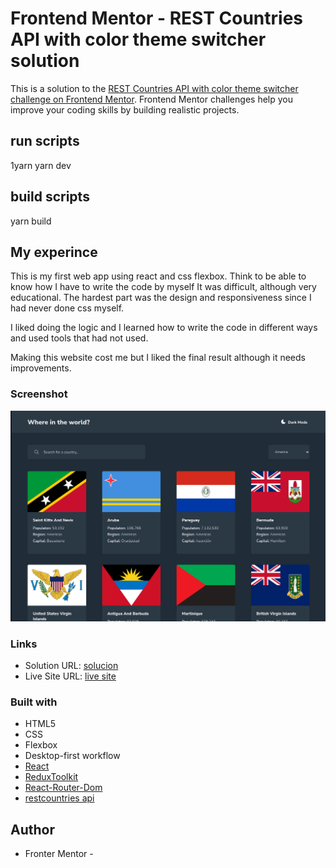 # Frontend Mentor - REST Countries API with color theme switcher solution

This is a solution to the [REST Countries API with color theme switcher challenge on Frontend Mentor](https://www.frontendmentor.io/challenges/rest-countries-api-with-color-theme-switcher-5cacc469fec04111f7b848ca). Frontend Mentor challenges help you improve your coding skills by building realistic projects.

## run scripts
1yarn
yarn dev

## build scripts
yarn build

## My experince

This is my first web app using react and css flexbox. Think to be able to know how I have to write the code by myself
It was difficult, although very educational. The hardest part was the design and responsiveness since I had never done css myself.

I liked doing the logic and I learned how to write the code in different ways
and used tools that had not used.

Making this website cost me but I liked the final result although it needs improvements.

### Screenshot
![](design/Captura%20de%20pantalla_2023-08-19_16-07-30.png)

### Links
- Solution URL: [solucion](https://www.frontendmentor.io/solutions/restcountries-made-with-html-css-flexbox-and-react-ipEljlyzJU)
- Live Site URL: [live site](https://fastidious-peony-c0a314.netlify.app/)

### Built with
- HTML5
- CSS
- Flexbox
- Desktop-first workflow
- [React](https://reactjs.org/)
- [ReduxToolkit](https://redux-toolkit.js.org/)
- [React-Router-Dom](https://reactrouter.com/)
- [restcountries api](https://restcountries.com/)

## Author
- Fronter Mentor - [](https://www.frontendmentor.io/profile/Therocking)